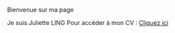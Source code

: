 Bienvenue sur ma page


Je suis Juliette LING
Pour accéder à mon CV : [Cliquez ici](https://hedgehogpotatoes.github.io/CV/Juliette_LING.html)
